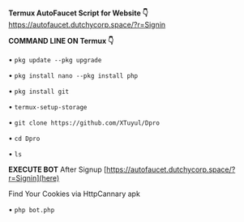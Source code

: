   **Termux AutoFaucet Script for Website 👇** https://autofaucet.dutchycorp.space/?r=Signin

  **COMMAND LINE ON Termux 👇** 

• `pkg update --pkg upgrade`

• `pkg install nano --pkg install php`

• `pkg install git`

• `termux-setup-storage`

• `git clone https://github.com/XTuyul/Dpro`

• `cd Dpro` 

• `ls`

  **EXECUTE BOT**
  After Signup [https://autofaucet.dutchycorp.space/?r=Signin](here)
  
  Find Your Cookies via HttpCannary apk

• `php bot.php`

